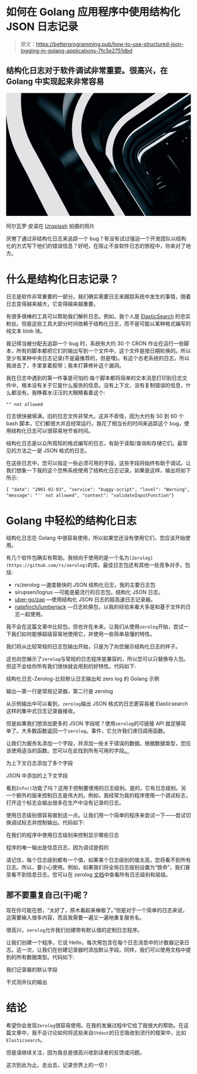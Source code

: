 # 如何在 Golang 应用程序中使用结构化 JSON 日志记录

> 原文：<https://betterprogramming.pub/how-to-use-structured-json-logging-in-golang-applications-7fc5e2751dbd>

## 结构化日志对于软件调试非常重要。很高兴，在 Golang 中实现起来非常容易

![](img/b4bc06b2d0cbc4916f3fe8b0711d249d.png)

阿尔瓦罗·皮诺在 [Unsplash](https://unsplash.com?utm_source=medium&utm_medium=referral) 拍摄的照片

厌倦了通过非结构化日志来追踪一个 bug？有没有试过强迫一个开发团队以结构化的方式写下他们的错误信息？好吧，在阻止不良软件日志的旅程中，你来对了地方。

# 什么是结构化日志记录？

日志是软件非常重要的一部分。我们确实需要日志来跟踪系统中发生的事情，随着日志变得越来越大，它变得越来越重要。

有很多很棒的工具可以帮助我们解析日志。例如，我个人是 [ElasticSearch](https://www.elastic.co/what-is/elasticsearch) 的忠实粉丝。但是这些工具大部分时间依赖于结构化日志，而不是可能以某种格式编写的纯文本 blob 块。

我记得当被分配去追踪一个 bug 时，系统有大约 30 个 CRON 作业在运行一些脚本，所有的脚本都把它们的输出写到一个文件中，这个文件是按日期轮换的。所以至少有某种中央日志记录(不是最推荐的，但是嘿)。有这个古老系统的日志，所以我进去了，手里拿着胶带；我本打算修补这个漏洞。

我在日志中遇到的第一件事是可怕的:每个脚本都将简单的文本消息打印到日志文件中，根本没有关于它是什么服务的信息。没有上下文，没有复制错误的信息，什么都没有。我睁着水汪汪的大眼睛看着这个:

```
"" not allowed
```

日志很快被填满，旧的日志文件非常大。这并不奇怪，因为大约有 50 到 60 个 bash 脚本，它们都很大并且经常运行。我花了相当长的时间来追踪这个 bug，使用结构化日志可以很容易地节省时间。

结构化日志是以众所周知的格式编写的日志，有助于读取/查询和存储它们。最常见的方法之一是 JSON 格式的日志。

在这些日志中，您可以指定一些必须可用的字段，这些字段将始终有助于调试。让我们想象一下我的这个恐怖系统使用了结构化日志记录。如果是这样，输出将如下所示:

```
{ "date": "2001-02-03", "service": "buggy-script", "level": "Warning", "message": "'' not allowed", "context": "validateInputFunction"}
```

# Golang 中轻松的结构化日志

结构化日志在 Golang 中很容易使用，所以如果您还没有使用它们，您应该开始使用。

有几个软件包确实有帮助。我倾向于使用的是一个名为`[Zerolog](https://github.com/rs/zerolog)`的库。最佳日志包还有其他一些竞争对手，包括:

*   rs/zerolog —速度极快的 JSON 结构化日志，我的主要日志包
*   sirupsen/logrus —可能是最流行的日志包，结构化 JSON 日志。
*   [uber-go/zap](https://github.com/uber-go/zap) —使用结构化 JSON 日志的超高速日志记录器。
*   [natefinch/lumberjack](https://github.com/natefinch/lumberjack) —日志轮换包，以我的经验来看大多是和基于文件的日志一起使用。

我不会在这篇文章中比较包，但也许在未来。让我们从使用`zerolog`开始，尝试一下我们如何能够超级容易地使用它，并使用一些简单易懂的特性。

我们将从比较常规的日志包输出开始，只是为了向您展示结构化日志的样子。

这也向您展示了`zerolog`与常规的日志程序是兼容的，所以您可以只替换导入包。但这不会给你所有我们很快就会用到的好特性。代码如下:

结构化日志-Zerolog-比较默认日志输出和 zero log 的 Golang 示例

输出—第一行是常规记录器，第二行是 zerolog

从示例输出中可以看到，`zerolog`输出 JSON 格式的日志更容易被 Elasticsearch 这样的集中式日志记录器接收。

但是如果我们想添加更多的 JSON 字段呢？使用`zerolog`的可链接 API 就足够简单了。大多数函数返回一个`zerolog`。事件，它允许我们递归调用函数。

让我们为服务名添加一个字段，并添加一些关于错误的数据。根据数据类型，您应该使用适当的函数。您可以在此找到所有可用的字段[。](https://github.com/rs/zerolog#standard-types)

为上下文日志添加了多个字段

JSON 中添加的上下文字段

看到`Info()`功能了吗？这用于控制要使用的日志级别。是的，它有日志级别。另一个额外的层来控制日志是伟大的。例如，我经常为我的程序使用一个调试标志，打开这个标志会输出很多在生产中没有记录的日志。

使用日志级别很容易做到这一点。让我们用一个简单的程序来尝试一下——尝试切换调试标志并控制输出。代码如下:

在我们的程序中使用日志级别来控制显示哪些日志

程序的唯一输出是信息日志，因为调试是假的

请记住，每个日志级别都有一个值，如果某个日志级别的值太高，您将看不到所有日志。所以，要小心使用。例如，如果我们将全局日志级别设置为“致命”，我们甚至看不到信息日志。您可以在 zerolog [文档](https://github.com/rs/zerolog#standard-types)中查看所有日志级别和层级。

## 那不要重复自己(干)呢？

现在你可能在想，“太好了，原木看起来棒极了。”但是对于一个简单的日志来说，这需要输入很多内容，而且我需要一遍又一遍地重复服务名。

很高兴，`zerolog`允许我们创建带有默认值的定制日志程序。

让我们创建一个程序，它说 Hello，每次用包含在每个日志消息中的计数器记录日志。这一次，让我们在创建记录器时添加默认字段。同样，我们可以使用文档中提到的所有数据类型。代码如下:

我们记录器的默认字段

干式测井仪的输出

# 结论

希望你会发现`Zerolog`很容易使用。在我的发展过程中它给了我很大的帮助。在这篇文章中，我不会讨论如何将这些来自`Stdout`的日志吸收到流行的框架中，比如`Elasticsearch`。

但是请继续关注，因为我总是很高兴收到读者的反馈或问题。

这次到此为止。走出去，记录世界上的一切！
